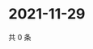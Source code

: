 # 2021-11-29

共 0 条

<!-- BEGIN WEIBO -->
<!-- 最后更新时间 Mon Nov 29 2021 08:30:54 GMT+0800 (China Standard Time) -->

<!-- END WEIBO -->
